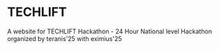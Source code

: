# TECHLIFT
A website for TECHLIFT Hackathon - 24 Hour National level Hackathon organized by teranis'25 with eximius'25

